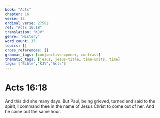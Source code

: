 ```yaml
---
book: "Acts"
chapter: 16
verse: 18
ordinal_verse: 27502
ref: "Acts 16:18"
translation: "KJV"
genre: "History"
word_count: 37
topics: []
cross_references: []
grammar_tags: [conjunctive-opener, contrast]
thematic_tags: [jesus, jesus-title, time-units, time]
tags: ["Bible","KJV","Acts"]
---
```


# Acts 16:18

And this did she many days. But Paul, being grieved, turned and said to the spirit, I command thee in the name of Jesus Christ to come out of her. And he came out the same hour.
